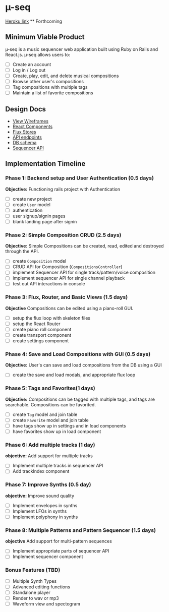 # &#xb5;-seq

[Heroku link][heroku] ** Forthcoming

[heroku]: http://www.herokuapp.com

## Minimum Viable Product

&#xb5;-seq is a music sequencer web application built using Ruby on Rails and React.js. &#xb5;-seq allows users to:

<!-- This is a Markdown checklist. Use it to keep track of your
progress. Put an x between the brackets for a checkmark: [x] -->

- [ ] Create an account
- [ ] Log in / Log out
- [ ] Create, play, edit, and delete musical compositions
- [ ] Browse other user's compositions
- [ ] Tag compositions with multiple tags
- [ ] Maintain a list of favorite compositions

## Design Docs
* [View Wireframes][views]
* [React Components][components]
* [Flux Stores][stores]
* [API endpoints][api-endpoints]
* [DB schema][schema]
* [Sequencer API][seqApi]

[views]: ./docs/views.md
[components]: ./docs/components.md
[stores]: ./docs/stores.md
[api-endpoints]: ./docs/api-endpoints.md
[schema]: ./docs/schema.md
[seqApi]: ./docs/sequencerAPI.md

## Implementation Timeline

### Phase 1: Backend setup and User Authentication (0.5 days)

**Objective:** Functioning rails project with Authentication

- [ ] create new project
- [ ] create `User` model
- [ ] authentication
- [ ] user signup/signin pages
- [ ] blank landing page after signin

### Phase 2: Simple Composition CRUD (2.5 days)

**Objective:** Simple Compositions can be created, read, edited and destroyed through
the API.

- [ ] create `Composition` model
- [ ] CRUD API for Composition (`CompositionsController`)
- [ ] implement Sequencer API for single track/pattern/voice composition
- [ ] implement sequencer API for single channel playback
- [ ] test out API interactions in console

### Phase 3: Flux, Router, and Basic Views (1.5 days)

**Objective** Compositions can be edited using a piano-roll GUI.

- [ ] setup the flux loop with skeleton files
- [ ] setup the React Router
- [ ] create piano roll component
- [ ] create transport component
- [ ] create settings component

### Phase 4: Save and Load Compositions with GUI (0.5 days)

**Objective:** User's can save and load compositions from the DB using a GUI

- [ ] create the save and load modals, and appropriate flux loop

### Phase 5: Tags and Favorites(1 days)

**Objective:** Compositions can be tagged with multiple tags, and tags are searchable. Compositions can be favorited.

- [ ] create `Tag` model and join table
- [ ] create `Favorite` model and join table
- [ ] have tags show up in settings and in load components
- [ ] have favorites show up in load component

### Phase 6: Add multiple tracks (1 day)

**objective:** Add support for multiple tracks

- [ ] Implement multiple tracks in sequencer API
- [ ] Add trackIndex component

### Phase 7: Improve Synths (0.5 day)

**objective:** Improve sound quality

- [ ] Implement envelopes in synths
- [ ] Implement LFOs in synths
- [ ] Implement polyphony in synths

### Phase 8: Multiple Patterns and Pattern Sequencer (1.5 days)

**objective** Add support for multi-pattern sequences

- [ ] Implement appropriate parts of sequencer API
- [ ] Implement sequencer component

### Bonus Features (TBD)
- [ ] Multiple Synth Types
- [ ] Advanced editing functions
- [ ] Standalone player
- [ ] Render to wav or mp3
- [ ] Waveform view and spectogram

